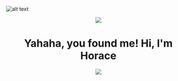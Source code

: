
![alt text](https://media.tenor.com/ISMPf_S7nwUAAAAC/designer-developer.gif "Header Image")

<p align="center">
  <img src="https://media.tenor.com/ISMPf_S7nwUAAAAC/designer-developer.gif">
</p>
<h1 align="center">Yahaha, you found me! Hi, I'm Horace </h1>
<p align="center">
  <img src="https://images-wixmp-ed30a86b8c4ca887773594c2.wixmp.com/f/45cb56f0-cf96-4e55-9968-a5d440b84e4e/dddyqgi-3fa01217-3aba-406a-b3fd-66f7212ada0c.gif?token=eyJ0eXAiOiJKV1QiLCJhbGciOiJIUzI1NiJ9.eyJzdWIiOiJ1cm46YXBwOjdlMGQxODg5ODIyNjQzNzNhNWYwZDQxNWVhMGQyNmUwIiwiaXNzIjoidXJuOmFwcDo3ZTBkMTg4OTgyMjY0MzczYTVmMGQ0MTVlYTBkMjZlMCIsIm9iaiI6W1t7InBhdGgiOiJcL2ZcLzQ1Y2I1NmYwLWNmOTYtNGU1NS05OTY4LWE1ZDQ0MGI4NGU0ZVwvZGRkeXFnaS0zZmEwMTIxNy0zYWJhLTQwNmEtYjNmZC02NmY3MjEyYWRhMGMuZ2lmIn1dXSwiYXVkIjpbInVybjpzZXJ2aWNlOmZpbGUuZG93bmxvYWQiXX0.-5LeMHz-dQOs1F2dIZfD3xcIfEdNLQHblKWjhnaUPog">
</p>


<!--
**HoraceLChen/HoraceLChen** is a ✨ _special_ ✨ repository because its `README.md` (this file) appears on your GitHub profile.

Here are some ideas to get you started:

- 🔭 I’m currently working on ...
- 🌱 I’m currently learning ...
- 👯 I’m looking to collaborate on ...
- 🤔 I’m looking for help with ...
- 💬 Ask me about ...
- 📫 How to reach me: ...
- 😄 Pronouns: ...
- ⚡ Fun fact: ...
-->
